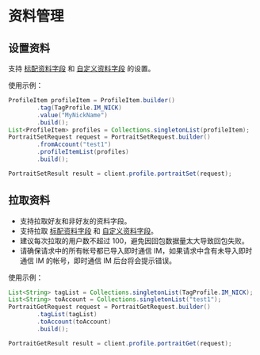 # 资料管理

## 设置资料

支持 [标配资料字段](https://cloud.tencent.com/document/product/269/1500#.E6.A0.87.E9.85.8D.E8.B5.84.E6.96.99.E5.AD.97.E6.AE.B5) 和 [自定义资料字段](https://cloud.tencent.com/document/product/269/1500#.E8.87.AA.E5.AE.9A.E4.B9.89.E8.B5.84.E6.96.99.E5.AD.97.E6.AE.B5) 的设置。

使用示例：

```java
ProfileItem profileItem = ProfileItem.builder()
        .tag(TagProfile.IM_NICK)
        .value("MyNickName")
        .build();
List<ProfileItem> profiles = Collections.singletonList(profileItem);
PortraitSetRequest request = PortraitSetRequest.builder()
        .fromAccount("test1")
        .profileItemList(profiles)
        .build();

PortraitSetResult result = client.profile.portraitSet(request);
```

## 拉取资料

- 支持拉取好友和非好友的资料字段。
- 支持拉取 [标配资料字段](https://cloud.tencent.com/document/product/269/1500#.E6.A0.87.E9.85.8D.E8.B5.84.E6.96.99.E5.AD.97.E6.AE.B5) 和 [自定义资料字段](https://cloud.tencent.com/document/product/269/1500#.E8.87.AA.E5.AE.9A.E4.B9.89.E8.B5.84.E6.96.99.E5.AD.97.E6.AE.B5)。
- 建议每次拉取的用户数不超过 100，避免因回包数据量太大导致回包失败。
- 请确保请求中的所有帐号都已导入即时通信 IM，如果请求中含有未导入即时通信 IM 的帐号，即时通信 IM 后台将会提示错误。

使用示例：

```java
List<String> tagList = Collections.singletonList(TagProfile.IM_NICK);
List<String> toAccount = Collections.singletonList("test1");
PortraitGetRequest request = PortraitGetRequest.builder()
        .tagList(tagList)
        .toAccount(toAccount)
        .build();

PortraitGetResult result = client.profile.portraitGet(request);
```
